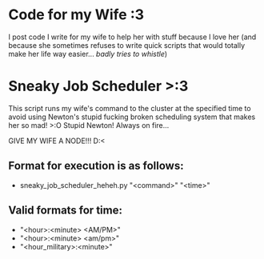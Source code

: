 # Code for my Wife :3

I post code I write for my wife to help her with stuff because I love her (and because she sometimes refuses to write quick scripts that would totally make her life way easier... *badly tries to whistle*)

# Sneaky Job Scheduler >:3

This script runs my wife's command to the cluster at the specified time to avoid using Newton's
stupid fucking broken scheduling system that makes her so mad! >:O Stupid Newton! Always on fire...

GIVE MY WIFE A NODE!!! D:<

## Format for execution is as follows:
- sneaky_job_scheduler_heheh.py "\<command>" "\<time>"

## Valid formats for time:
- "\<hour>:\<minute> <AM/PM>"
- "\<hour>:\<minute> <am/pm>"
- "\<hour_military>:\<minute>"
